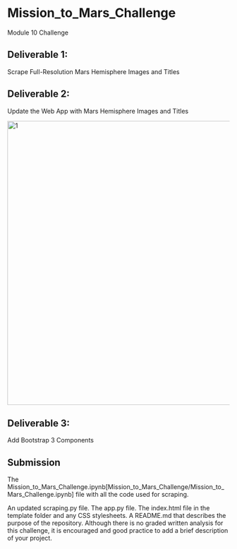 # Mission_to_Mars_Challenge

Module 10 Challenge

## Deliverable 1: 

Scrape Full-Resolution Mars Hemisphere Images and Titles

## Deliverable 2: 

Update the Web App with Mars Hemisphere Images and Titles

<img width="644" alt="1" src="https://user-images.githubusercontent.com/86527347/133018573-5f2dce98-31bd-4f6c-bd0c-af8ad471dad2.png">

## Deliverable 3: 

Add Bootstrap 3 Components

## Submission

The Mission_to_Mars_Challenge.ipynb[Mission_to_Mars_Challenge/Mission_to_Mars_Challenge.ipynb] file with all the code used for scraping.

An updated scraping.py file.
The app.py file.
The index.html file in the template folder and any CSS stylesheets.
A README.md that describes the purpose of the repository. Although there is no graded written analysis for this challenge, it is encouraged and good practice to add a brief description of your project.

